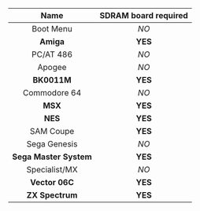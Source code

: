 | Name | SDRAM board required |
|:---:|:---:|
| Boot Menu | _NO_ |
| **Amiga** | **YES**|
| PC/AT 486 | _NO_|
| Apogee | _NO_|
| **BK0011M** | **YES** |
| Commodore 64 | _NO_|
| **MSX** | **YES**|
| **NES** | **YES**|
| SAM Coupe | **YES**|
| Sega Genesis | _NO_|
| **Sega Master System** | **YES**|
| Specialist/MX | _NO_|
| **Vector 06C** | **YES**|
| **ZX Spectrum** | **YES**|
